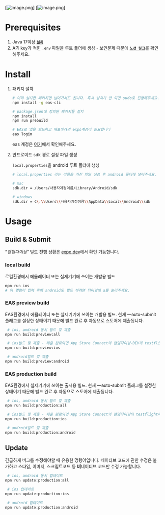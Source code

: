 [![image.png](https://i.postimg.cc/9fPzMLXs/1.png)]
[![image.png](https://i.postimg.cc/MGJvqCwy/2.png)]

# Prerequisites

1. Java 17이상 [**`설치`**](https://www.oracle.com/kr/java/technologies/downloads/)
2. API key가 적힌 `.env` 파일을 루트 폴더에 생성 - 보안문제 때문에 [**`노션 링크`**](https://www.notion.so/env-680c842937774ca7a167c2d19c30522f?pvs=21)를 확인해주세요.

# Install

1. 패키지 설치

   ```bash
   # 이미 설치한 패키지면 넘어가셔도 됩니다. 혹시 설치가 안 되면 sudo로 진행해주세요.
   npm install -g eas-cli

   # package.json에 정의된 패키지들 설치
   npm install
   npm run prebuild

   # EAS로 앱을 빌드하고 배포하려면 expo계정이 필요합니다
   eas login
   ```

   eas 계정은 [여기](https://www.notion.so/3947fcdb8e1f4eacb5a2780fbefb9103?pvs=21)에서 확인해주세요.

2. 안드로이드 sdk 경로 설정 파일 생성

   `local.properties`을 android 루트 폴더에 생성

   ```bash
   # local.properties 라는 이름을 가진 파일 생성 후 android 폴더에 넣어주세요.

   # mac
   sdk.dir = /Users/사용자계정이름/Library/Android/sdk

   # windows
   sdk.dir = C\:\\Users\\사용자계정이름\\AppData\\Local\\Android\\sdk
   ```

# Usage

## Build & Submit

“_랜덤다이닝”_ 빌드 진행 상황은 [expo.dev](http://expo.dev)에서 확인 가능합니다.

### **local build**

로컬환경에서 에뮬레이터 또는 실제기기에 쓰이는 개발용 빌드

```bash
npm run ios
# 위 명령어 입력 후에 android도 빌드 하려면 터미널에 a를 눌러주세요.
```

### EAS preview build

EAS환경에서 에뮬레이터 또는 실제기기에 쓰이는 개발용 빌드. 현재 —auto-submit 플래그를 설정한 상태이기 때문에 빌드 완료 후 자동으로 스토어에 제출됩니다.

```bash
 # ios, android 동시 빌드 및 제출
npm run build:preview:all

 # ios빌드 및 제출 - 제출 완료되면 App Store Connect의 랜덤다이닝-DEV의 testflight에서 확인 가능
npm run build:preview:ios

 # android빌드 및 제출
npm run build:preview:android
```

### EAS production build

EAS환경에서 실제기기에 쓰이는 출시용 빌드. 현재 —auto-submit 플래그를 설정한 상태이기 때문에 빌드 완료 후 자동으로 스토어에 제출됩니다.

```bash
 # ios, android 동시 빌드 및 제출
npm run build:production:all

 # ios빌드 및 제출 - 제출 완료되면 App Store Connect의 랜덤다이닝의 testflight에서 확인 가능
npm run build:production:ios

 # android빌드 및 제출
npm run build:production:android
```

## Update

긴급하게 버그를 수정해야할 때 유용한 명령어입니다. 네이티브 코드에 관한 수정은 불가하고 스타일, 이미지, 스크립트코드 등 **비**네이티브 코드만 수정 가능합니다.

```bash
 # ios, android 동시 업데이트
npm run update:production:all

 # ios 업데이트
npm run update:production:ios

 # android 업데이트
npm run update:production:android
```
